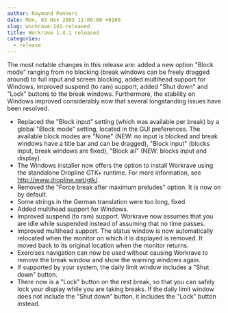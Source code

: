 ```yaml
---
author: Raymond Penners
date: Mon, 03 Nov 2003 11:00:00 +0100
slug: workrave-141-released
title: Workrave 1.4.1 released
categories:
  - release
---
```

The most notable changes in this release are: added a new option "Block mode"
ranging from no blocking (break windows can be freely dragged around) to full
input and screen blocking, added multihead support for Windows, improved suspend
(to ram) support, added "Shut down" and "Lock" buttons to the break windows.
Furthermore, the stability on Windows improved considerably now that several
longstanding issues have been resolved.
<!--more-->

- Replaced the "Block input" setting (which was available per break) by a global
  "Block mode" setting, located in the GUI preferences. The available block
  modes are "None" (NEW: no input is blocked and break windows have a title bar
  and can be dragged), "Block input" (blocks input, break windows are fixed),
  "Block all" (NEW: blocks input and display).
- The Windows installer now offers the option to install Workrave using the
  standalone Dropline GTK+ runtime. For more information, see
  <http://www.dropline.net/gtk/>.
- Removed the "Force break after maximum preludes" option. It is now on by
  default.
- Some strings in the German translation were too long, fixed.
- Added multihead support for Windows.
- Improved suspend (to ram) support. Workrave now assumes that you are idle
  while suspended instead of assuming that no time passes.
- Improved multihead support. The status window is now automatically relocated
  when the monitor on which it is displayed is removed. It moved back to its
  original location when the monitor returns.
- Exercises navigation can now be used without causing Workrave to remove the
  break window and show the warning windows again.
- If supported by your system, the daily limit window includes a "Shut down"
  button.
- There now is a "Lock" button on the rest break, so that you can safely lock
  your display while you are taking breaks. If the daily limit window does not
  include the "Shut down" button, it includes the "Lock" button instead.

